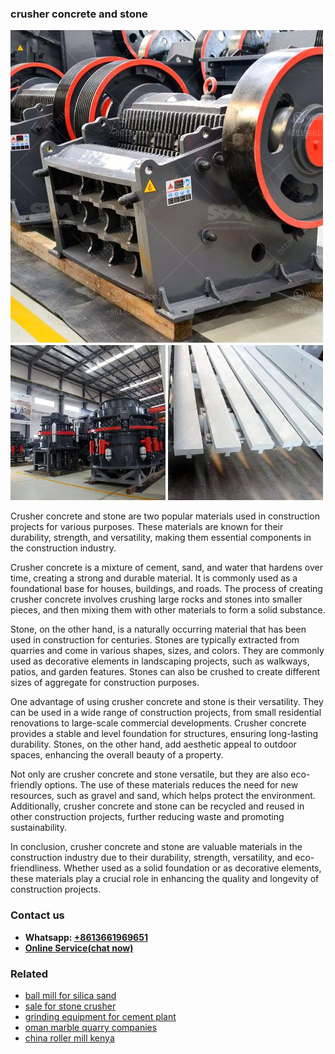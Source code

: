 <h3>crusher concrete and stone</h3><img src='1708309379.jpg' alt=''><p>Crusher concrete and stone are two popular materials used in construction projects for various purposes. These materials are known for their durability, strength, and versatility, making them essential components in the construction industry.</p><p>Crusher concrete is a mixture of cement, sand, and water that hardens over time, creating a strong and durable material. It is commonly used as a foundational base for houses, buildings, and roads. The process of creating crusher concrete involves crushing large rocks and stones into smaller pieces, and then mixing them with other materials to form a solid substance.</p><p>Stone, on the other hand, is a naturally occurring material that has been used in construction for centuries. Stones are typically extracted from quarries and come in various shapes, sizes, and colors. They are commonly used as decorative elements in landscaping projects, such as walkways, patios, and garden features. Stones can also be crushed to create different sizes of aggregate for construction purposes.</p><p>One advantage of using crusher concrete and stone is their versatility. They can be used in a wide range of construction projects, from small residential renovations to large-scale commercial developments. Crusher concrete provides a stable and level foundation for structures, ensuring long-lasting durability. Stones, on the other hand, add aesthetic appeal to outdoor spaces, enhancing the overall beauty of a property.</p><p>Not only are crusher concrete and stone versatile, but they are also eco-friendly options. The use of these materials reduces the need for new resources, such as gravel and sand, which helps protect the environment. Additionally, crusher concrete and stone can be recycled and reused in other construction projects, further reducing waste and promoting sustainability.</p><p>In conclusion, crusher concrete and stone are valuable materials in the construction industry due to their durability, strength, versatility, and eco-friendliness. Whether used as a solid foundation or as decorative elements, these materials play a crucial role in enhancing the quality and longevity of construction projects.</p><h3>Contact us</h3><ul><li><strong>Whatsapp:&nbsp;<a href="https://wa.me/8613661969651">+8613661969651</a></strong></li><li><a href="https://swt.shibang-china.com/?git&amp;zhl&amp;crusher concrete and stone"><strong>Online Service(chat now)</strong></a></li></ul><h3>Related</h3><ul><li><a href='ball mill for silica sand.md'>ball mill for silica sand</a></li><li><a href='sale for stone crusher.md'>sale for stone crusher</a></li><li><a href='grinding equipment for cement plant.md'>grinding equipment for cement plant</a></li><li><a href='oman marble quarry companies.md'>oman marble quarry companies</a></li><li><a href='china roller mill kenya.md'>china roller mill kenya</a></li></ul>